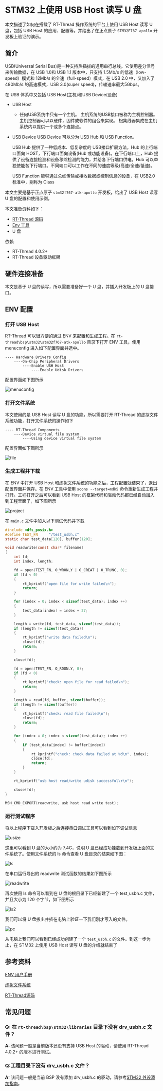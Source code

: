 # STM32 上使用 USB Host 读写 U 盘

本文描述了如何在搭载了 RT-Thread 操作系统的平台上使用 USB Host 读写 U 盘，包括 USB Host 的应用、配置等。并给出了在正点原子 `STM32F767 apollo` 开发板上验证的演示。

## 简介

USB(Universal Serial Bus)是一种支持热插拔的通用串行总线。它使用差分信号来传输数据，在 USB 1.0和 USB 1.1 版本中，只支持 1.5Mb/s 的低速（low-speed）模式和 12Mb/s 的全速（full-speed）模式，在 USB 2.0 中，又加入了480Mb/s 的高速模式，USB 3.0(super speed)，传输速率最大5Gbps。

在 USB 体系中又包括 USB Host(主机)和USB Device(设备)

- USB Host

    - 任何USB系统中只有一个主机。 主机系统的USB接口被称为主机控制器。 主机控制器可以以硬件，固件或软件的组合来实现。 根集线器集成在主机系统内以提供一个或多个连接点。

- USB Device
    USB Device 可以分为 USB Hub 和 USB Function。

    USB Hub 提供了一种低成本、低复杂度的  USB接口扩展方法。Hub  的上行端口面向 HOST，下行端口面向设备(Hub 或功能设备)。在下行端口上，Hub 提供了设备连接检测和设备移除检测的能力，并给各下行端口供电。Hub 可以单独使能各下行端口。不同端口可以工作在不同的速度等级(高速/全速/低速)。

    USB Function 能够通过总线传输或接收数据或控制信息的设备，在 USB2.0 标准中，别称为 Class

本文主要是基于正点原子 `stm32f767-atk-apollo` 开发板，给出了 USB Host 读写 U 盘的配置和使用示例。

本文准备资料如下：

- [RT-Thread 源码](https://github.com/RT-Thread/rt-thread)
- [Env 工具](https://www.rt-thread.org/page/download.html)
- U 盘

依赖

- RT-Thread 4.0.2+
- RT-Thread 设备驱动框架

## 硬件连接准备

本文是基于 U 盘的读写，所以需要准备好一个 U 盘，并插入开发板上的 U 盘接口。

## ENV 配置

### 打开 USB Host
RT-Thread 可以很方便的通过 ENV 来配置和生成工程。在 `rt-thread\bsp\stm32\stm32f767-atk-apollo` 目录下打开 ENV 工具，使用 menuconfig 进入如下配置界面并选中。

    ---- Hardware Drivers Config
        ----On-Chip Peripheral Drivers
            ----Enable USH Host
                ----Enable Udisk Drivers

配置界面如下图所示

![menuconfig](figures/menuconfig.png)

### 打开文件系统

本文使用的是 USB Host 读写 U 盘的功能，所以需要打开 RT-Thread 的虚拟文件系统功能，打开文件系统的操作如下

    ---- RT-Thread Components
        ----Device virtual file system
            ----Using device virtual file system

配置界面如下图所示

![file](figures/filesystem.png)

### 生成工程并下载

在 ENV 中打开 USB Host 和虚拟文件系统的功能之后，工程配置就结束了，退出配置界面并保存。在 ENV 工具中使用 `scons --target=mdk5` 命令重新生成工程并打开。工程打开之后可以看到 USB Host 的框架代码和驱动代码都已经自动加入到工程里面了，如下图所示

![project](figures/project.png)

在 `main.c` 文件中加入以下测试代码并下载
```c
#include <dfs_posix.h>
#define TEST_FN     "/test_usbh.c"
static char test_data[120], buffer[120];

void readwrite(const char* filename)
{
    int fd;
    int index, length;

    fd = open(TEST_FN, O_WRONLY | O_CREAT | O_TRUNC, 0);
    if (fd < 0)
    {
        rt_kprintf("open file for write failed\n");
        return;
    }

    for (index = 0; index < sizeof(test_data); index ++)
    {
        test_data[index] = index + 27;
    }

    length = write(fd, test_data, sizeof(test_data));
    if (length != sizeof(test_data))
    {
        rt_kprintf("write data failed\n");
        close(fd);
        return;
    }

    close(fd);

    fd = open(TEST_FN, O_RDONLY, 0);
    if (fd < 0)
    {
        rt_kprintf("check: open file for read failed\n");
        return;
    }

    length = read(fd, buffer, sizeof(buffer));
    if (length != sizeof(buffer))
    {
        rt_kprintf("check: read file failed\n");
        close(fd);
        return;
    }

    for (index = 0; index < sizeof(test_data); index ++)
    {
        if (test_data[index] != buffer[index])
        {
            rt_kprintf("check: check data failed at %d\n", index);
            close(fd);
            return;
        }
    }

    rt_kprintf("usb host read/write udisk successful\r\n");

    close(fd);
}

MSH_CMD_EXPORT(readwrite, usb host read write test);
```

### 运行测试程序

将以上程序下载入开发板之后连接串口调试工具可以看到如下调试信息

![usize](figures/usize.png)

这里可以看到 U 盘的大小约为 7.4G，说明 U 盘已经成功挂载到开发板上面的文件系统了。使用文件系统的 ls 命令查看 U 盘目录的结果如下图：

![ls](figures/ls.png)

在串口运行导出的 readwrite 测试函数的结果如下图所示

![readwrite](figures/readwrite.png)

再次使用 ls 命令可以看到在 U 盘的根目录下已经新建了一个 test_usbh.c 文件，并且大小为 120 个字节，如下图所示

![ls2](figures/ls2.png)

我们可以将 U 盘拔出并插在电脑上验证一下我们刚才写入的文件。

![pc](figures/pc.png)

从电脑上我们可以看到已经成功创建了一个 `test_usbh.c` 的文件。到这一步为止，在 STM32 上使用 USB Host 读写 U 盘的介绍就结束了

## 参考资料

[ENV 用户手册](https://www.rt-thread.org/document/site/programming-manual/env/env/)

[虚拟文件系统](https://www.rt-thread.org/document/site/programming-manual/filesystem/filesystem/)

[RT-Thread源码](https://github.com/RT-Thread/rt-thread)

## 常见问题

### Q: 在 `rt-thread\bsp\stm32\libraries` 目录下没有 drv_usbh.c 文件？

**A:** 该问题一般是当前版本还没有支持 USB Host 的驱动，请使用 RT-Thread 4.0.2+ 的版本进行测试。

### Q:工程目录下没有 drv_usbh.c 文件？

**A:** 该问题一般是当前 BSP 没有添加 drv_usbh.c 的驱动，请参考[STM32 外设添加指南](https://github.com/RT-Thread/rt-thread/blob/master/bsp/stm32/docs/STM32%E7%B3%BB%E5%88%97%E5%A4%96%E8%AE%BE%E9%A9%B1%E5%8A%A8%E6%B7%BB%E5%8A%A0%E6%8C%87%E5%8D%97.md)。
